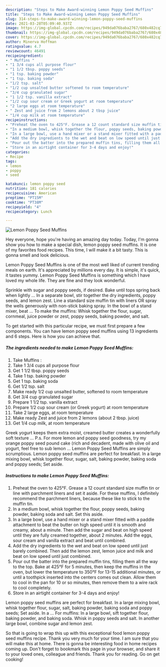```yaml
---
description: "Steps to Make Award-winning Lemon Poppy Seed Muffins"
title: "Steps to Make Award-winning Lemon Poppy Seed Muffins"
slug: 314-steps-to-make-award-winning-lemon-poppy-seed-muffins
date: 2021-03-28T05:09:40.937Z
image: https://img-global.cpcdn.com/recipes/949da076baba2767/680x482cq70/lemon-poppy-seed-muffins-recipe-main-photo.jpg
thumbnail: https://img-global.cpcdn.com/recipes/949da076baba2767/680x482cq70/lemon-poppy-seed-muffins-recipe-main-photo.jpg
cover: https://img-global.cpcdn.com/recipes/949da076baba2767/680x482cq70/lemon-poppy-seed-muffins-recipe-main-photo.jpg
author: Minerva Hoffman
ratingvalue: 4.7
reviewcount: 46491
recipeingredient:
- " Muffins "
- "1 3/4 cups all purpose flour"
- "1 1/2 tbsp. poppy seeds"
- "1 tsp. baking powder"
- "1 tsp. baking soda"
- "1/2 tsp. salt"
- "1/2 cup unsalted butter softened to room temperature"
- "3/4 cup granulated sugar"
- "1 1/2 tsp. vanilla extract"
- "1/2 cup sour cream or Greek yogurt at room temperature"
- "2 large eggs at room temperature"
- " Zest and juice from 2 lemons about 2 tbsp juice"
- "1/4 cup milk at room temperature"
recipeinstructions:
- "Preheat the oven to 425°F. Grease a 12 count standard size muffin tin or line with parchment liners and set it aside. For these muffins, I definitely recommend the parchment liners, because these like to stick to the muffin tin."
- "In a medium bowl, whisk together the flour, poppy seeds, baking powder, baking soda and salt. Set this aside."
- "In a large bowl, use a hand mixer or a stand mixer fitted with a paddle attachment to beat the butter on high speed until it is smooth and creamy, about a minute. Then add the sugar and beat on high speed until they are fully creamed together, about 2 minutes. Add the eggs, sour cream and vanilla extract and beat until combined."
- "Add the dry ingredients to the wet and beat on low speed until just barely combined. Then add the lemon zest, lemon juice and milk and beat on low speed until just combined."
- "Pour out the batter into the prepared muffin tins, filling them all the way to the top. Bake at 425°F for 5 minutes, then keep the muffins in the oven, but lower the temperature to 350°F for 13-15 additional minutes, or until a toothpick inserted into the centers comes out clean. Allow them to cool in the pan for 10 or so minutes, then remove them to a wire rack to cool completely."
- "Store in an airtight container for 3-4 days and enjoy!"
categories:
- Recipe
tags:
- lemon
- poppy
- seed

katakunci: lemon poppy seed 
nutrition: 181 calories
recipecuisine: American
preptime: "PT15M"
cooktime: "PT38M"
recipeyield: "4"
recipecategory: Lunch

---
```



![Lemon Poppy Seed Muffins](https://img-global.cpcdn.com/recipes/949da076baba2767/680x482cq70/lemon-poppy-seed-muffins-recipe-main-photo.jpg)

Hey everyone, hope you're having an amazing day today. Today, I'm gonna show you how to make a special dish, lemon poppy seed muffins. It is one of my favorites food recipes. This time, I will make it a bit tasty. This is gonna smell and look delicious.

Lemon Poppy Seed Muffins is one of the most well liked of current trending meals on earth. It's appreciated by millions every day. It is simple, it's quick, it tastes yummy. Lemon Poppy Seed Muffins is something which I have loved my whole life. They are fine and they look wonderful.

Sprinkle with sugar and poppy seeds, if desired. Bake until tops spring back when lightly … In a separate bowl, stir together the dry ingredients, poppy seeds, and lemon zest. Line a standard size muffin tin with liners OR spray the wells generously with non-stick baking spray. In the bowl of a stand mixer, beat … To make the muffins: Whisk together the flour, sugar, cornmeal, juice powder or zest, poppy seeds, baking powder, and salt.


To get started with this particular recipe, we must first prepare a few components. You can have lemon poppy seed muffins using 13 ingredients and 6 steps. Here is how you can achieve that.

<!--inarticleads1-->

##### The ingredients needed to make Lemon Poppy Seed Muffins:

1. Take  Muffins :
1. Take 1 3/4 cups all purpose flour
1. Get 1 1/2 tbsp. poppy seeds
1. Take 1 tsp. baking powder
1. Get 1 tsp. baking soda
1. Get 1/2 tsp. salt
1. Make ready 1/2 cup unsalted butter, softened to room temperature
1. Get 3/4 cup granulated sugar
1. Prepare 1 1/2 tsp. vanilla extract
1. Prepare 1/2 cup sour cream (or Greek yogurt) at room temperature
1. Take 2 large eggs, at room temperature
1. Make ready  Zest and juice from 2 lemons (about 2 tbsp. juice)
1. Get 1/4 cup milk, at room temperature


Greek yogurt keeps them extra moist, creamed butter creates a wonderfully soft texture … P.s. For more lemon and poppy seed goodness, try my orange poppy seed pound cake (rich and decadent, made with olive oil and yogurt, feel free to sub lemon … Lemon Poppy Seed Muffins are simply scrumptious. Lemon poppy seed muffins are perfect for breakfast. In a large mixing bowl, whisk together flour, sugar, salt, baking powder, baking soda and poppy seeds; Set aside. 

<!--inarticleads2-->

##### Instructions to make Lemon Poppy Seed Muffins:

1. Preheat the oven to 425°F. Grease a 12 count standard size muffin tin or line with parchment liners and set it aside. For these muffins, I definitely recommend the parchment liners, because these like to stick to the muffin tin.
1. In a medium bowl, whisk together the flour, poppy seeds, baking powder, baking soda and salt. Set this aside.
1. In a large bowl, use a hand mixer or a stand mixer fitted with a paddle attachment to beat the butter on high speed until it is smooth and creamy, about a minute. Then add the sugar and beat on high speed until they are fully creamed together, about 2 minutes. Add the eggs, sour cream and vanilla extract and beat until combined.
1. Add the dry ingredients to the wet and beat on low speed until just barely combined. Then add the lemon zest, lemon juice and milk and beat on low speed until just combined.
1. Pour out the batter into the prepared muffin tins, filling them all the way to the top. Bake at 425°F for 5 minutes, then keep the muffins in the oven, but lower the temperature to 350°F for 13-15 additional minutes, or until a toothpick inserted into the centers comes out clean. Allow them to cool in the pan for 10 or so minutes, then remove them to a wire rack to cool completely.
1. Store in an airtight container for 3-4 days and enjoy!


Lemon poppy seed muffins are perfect for breakfast. In a large mixing bowl, whisk together flour, sugar, salt, baking powder, baking soda and poppy seeds; Set aside. In a … For muffins: In a large bowl, sift together flour, baking powder, and baking soda. Whisk in poppy seeds and salt. In another large bowl, combine sugar and lemon zest. 

So that is going to wrap this up with this exceptional food lemon poppy seed muffins recipe. Thank you very much for your time. I am sure that you will make this at home. There is gonna be interesting food in home recipes coming up. Don't forget to bookmark this page in your browser, and share it to your loved ones, colleague and friends. Thank you for reading. Go on get cooking!

